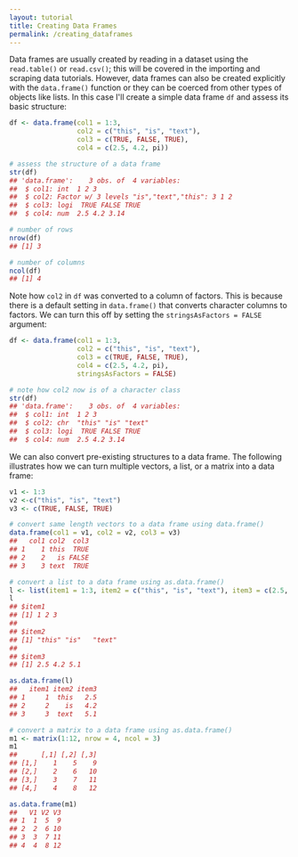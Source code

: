 ```yaml
---
layout: tutorial
title: Creating Data Frames
permalink: /creating_dataframes
---
```


Data frames are usually created by reading in a dataset using the `read.table()` or `read.csv()`; this will be covered in the importing and scraping data tutorials. However, data frames can also be created explicitly with the `data.frame()` function or they can be coerced from other types of objects like lists. In this case I'll create a simple data frame `df` and assess its basic structure:


```r
df <- data.frame(col1 = 1:3, 
                 col2 = c("this", "is", "text"), 
                 col3 = c(TRUE, FALSE, TRUE), 
                 col4 = c(2.5, 4.2, pi))

# assess the structure of a data frame
str(df)
## 'data.frame':	3 obs. of  4 variables:
##  $ col1: int  1 2 3
##  $ col2: Factor w/ 3 levels "is","text","this": 3 1 2
##  $ col3: logi  TRUE FALSE TRUE
##  $ col4: num  2.5 4.2 3.14

# number of rows
nrow(df)
## [1] 3

# number of columns
ncol(df)
## [1] 4
```

Note how `col2` in `df` was converted to a column of factors.  This is because there is a default setting in `data.frame()` that converts character columns to factors.  We can turn this off by setting the `stringsAsFactors = FALSE` argument:


```r
df <- data.frame(col1 = 1:3, 
                 col2 = c("this", "is", "text"), 
                 col3 = c(TRUE, FALSE, TRUE), 
                 col4 = c(2.5, 4.2, pi), 
                 stringsAsFactors = FALSE)

# note how col2 now is of a character class
str(df)
## 'data.frame':	3 obs. of  4 variables:
##  $ col1: int  1 2 3
##  $ col2: chr  "this" "is" "text"
##  $ col3: logi  TRUE FALSE TRUE
##  $ col4: num  2.5 4.2 3.14
```

We can also convert pre-existing structures to a data frame.  The following illustrates how we can turn multiple vectors, a list, or a matrix into a data frame:


```r
v1 <- 1:3
v2 <-c("this", "is", "text")
v3 <- c(TRUE, FALSE, TRUE)

# convert same length vectors to a data frame using data.frame()
data.frame(col1 = v1, col2 = v2, col3 = v3)
##   col1 col2  col3
## 1    1 this  TRUE
## 2    2   is FALSE
## 3    3 text  TRUE

# convert a list to a data frame using as.data.frame()
l <- list(item1 = 1:3, item2 = c("this", "is", "text"), item3 = c(2.5, 4.2, 5.1))
l
## $item1
## [1] 1 2 3
## 
## $item2
## [1] "this" "is"   "text"
## 
## $item3
## [1] 2.5 4.2 5.1

as.data.frame(l)
##   item1 item2 item3
## 1     1  this   2.5
## 2     2    is   4.2
## 3     3  text   5.1

# convert a matrix to a data frame using as.data.frame()
m1 <- matrix(1:12, nrow = 4, ncol = 3)
m1
##      [,1] [,2] [,3]
## [1,]    1    5    9
## [2,]    2    6   10
## [3,]    3    7   11
## [4,]    4    8   12

as.data.frame(m1)
##   V1 V2 V3
## 1  1  5  9
## 2  2  6 10
## 3  3  7 11
## 4  4  8 12
```
